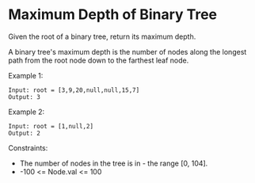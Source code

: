# Maximum Depth of Binary Tree
Given the root of a binary tree, return its maximum depth.

A binary tree's maximum depth is the number of nodes along the longest path from the root node down to the farthest leaf node.

 

Example 1:
```
Input: root = [3,9,20,null,null,15,7]
Output: 3
```
Example 2:
```
Input: root = [1,null,2]
Output: 2
```

Constraints:

- The number of nodes in the tree is in - the range [0, 104].
- -100 <= Node.val <= 100